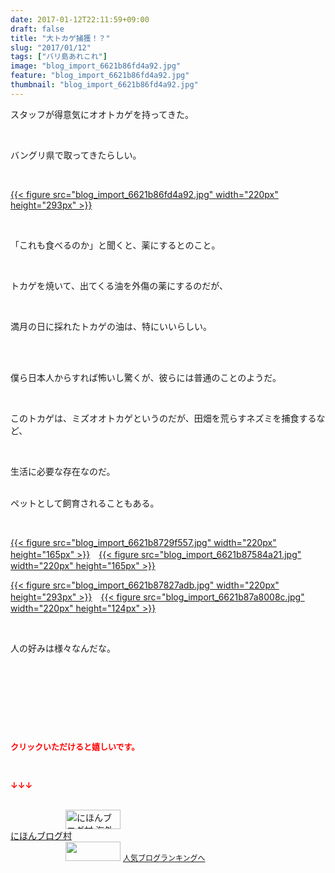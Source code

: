 ```yaml
---
date: 2017-01-12T22:11:59+09:00
draft: false
title: "大トカゲ捕獲！？"
slug: "2017/01/12"
tags: ["バリ島あれこれ"]
image: "blog_import_6621b86fd4a92.jpg"
feature: "blog_import_6621b86fd4a92.jpg"
thumbnail: "blog_import_6621b86fd4a92.jpg"
---
```

<p>スタッフが得意気にオオトカゲを持ってきた。</p><p> </p><p>バングリ県で取ってきたらしい。</p><p> </p><p><a href="blog_import_6621b870e9115.jpg">{{< figure src="blog_import_6621b86fd4a92.jpg" width="220px" height="293px" >}}</a></p><p> </p><p>「これも食べるのか」と聞くと、薬にするとのこと。</p><p> </p><p>トカゲを焼いて、出てくる油を外傷の薬にするのだが、</p><p> </p><p>満月の日に採れたトカゲの油は、特にいいらしい。</p><p> </p><p><br/>僕ら日本人からすれば怖いし驚くが、彼らには普通のことのようだ。</p><p> </p><p>このトカゲは、ミズオオトカゲというのだが、田畑を荒らすネズミを捕食するなど、</p><p> </p><p>生活に必要な存在なのだ。</p><p><br/>ペットとして飼育されることもある。</p><p> </p><p><a href="blog_import_6621b873dac11.jpg">{{< figure src="blog_import_6621b8729f557.jpg" width="220px" height="165px" >}}</a>　<a href="blog_import_6621b8769a25c.jpg">{{< figure src="blog_import_6621b87584a21.jpg" width="220px" height="165px" >}}</a></p><p><a href="blog_import_6621b87947a12.jpg">{{< figure src="blog_import_6621b87827adb.jpg" width="220px" height="293px" >}}</a>　<a href="blog_import_6621b87bb5117.jpg">{{< figure src="blog_import_6621b87a8008c.jpg" width="220px" height="124px" >}}</a></p><p> </p><p>人の好みは様々なんだな。</p><p> </p><p> </p><p> </p><p> </p><p><font color="#ff0000" size="2"><strong>クリックいただけると嬉しいです。</strong></font></p><p></p><p> </p><p><font color="#ff0000" size="2"><strong>↓↓↓</strong></font></p><p><br/><a href="ranking.html?p_cid=01260127" target="_blank"><img width="88" height="31" alt="にほんブログ村 海外生活ブログ バリ島情報へ" src="data:image/svg+xml;charset=utf-8,%3Csvg%20xmlns%3D%22http%3A%2F%2Fwww.w3.org%2F2000%2Fsvg%22%20title%3D%22Placeholder%20for%20Images%22%20role%3D%22presentation%22%20viewBox%3D%220%200%2088%2031%22%20%2F%3E" border="0" data-src="https://img-proxy.blog-video.jp/images?url=http%3A%2F%2Foverseas.blogmura.com%2Fbali%2Fimg%2Fbali88_31.gif" style="aspect-ratio: auto 88 / 31;"/><noscript><img width="88" height="31" alt="にほんブログ村 海外生活ブログ バリ島情報へ" src="https://img-proxy.blog-video.jp/images?url=http%3A%2F%2Foverseas.blogmura.com%2Fbali%2Fimg%2Fbali88_31.gif" border="0"></noscript></a><br/><a href="ranking.html?p_cid=01260127" target="_blank">にほんブログ村</a><br/><a title="人気ブログランキングへ" href="link.php?1804582"><img width="88" height="31" src="data:image/svg+xml;charset=utf-8,%3Csvg%20xmlns%3D%22http%3A%2F%2Fwww.w3.org%2F2000%2Fsvg%22%20title%3D%22Placeholder%20for%20Images%22%20role%3D%22presentation%22%20viewBox%3D%220%200%2088%2031%22%20%2F%3E" border="0" data-src="https://blog.with2.net/img/banner/banner_22.gif" style="aspect-ratio: auto 88 / 31;"/><noscript><img width="88" height="31" src="https://blog.with2.net/img/banner/banner_22.gif" border="0"></noscript></a> <a style="font-size: 12px;" href="link.php?1804582">人気ブログランキングへ</a></p>

